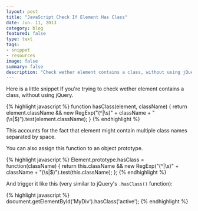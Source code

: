 ```yaml
---
layout: post
title: "JavaScript Check If Element Has Class"
date: Jun. 11, 2013
category: blog
featured: false
type: text
tags:
- snippet
- resources
image: false
summary: false
description: "Check wether element contains a class, without using jQuery."
---
```

Here is a little snippet If you're trying to check wether element contains a class, without using jQuery.

{% highlight javascript %}
function hasClass(element, className) {
    return element.className && new RegExp("(^|\\s)" + className + "(\\s|$)").test(element.className);
}
{% endhighlight %}

This accounts for the fact that element might contain multiple class names separated by space.

You can also assign this function to an object prototype.

{% highlight javascript %}
Element.prototype.hasClass = function(className) {
    return this.className && new RegExp("(^|\\s)" + className + "(\\s|$)").test(this.className);
};
{% endhighlight %}


And trigger it like this (very similar to jQuery's `.hasClass()` function):

{% highlight javascript %}
document.getElementById('MyDiv').hasClass('active');
{% endhighlight %}
